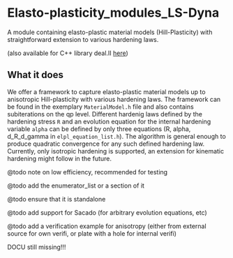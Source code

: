 # Elasto-plasticity_modules_LS-Dyna
A module containing elasto-plastic material models (Hill-Plasticity) with straightforward extension to various hardening laws. 

(also available for C++ library deal.II [here](https://github.com/jfriedlein/Elasto-plasticity_modules_dealii))

## What it does
We offer a framework to capture elasto-plastic material models up to anisotropic Hill-plasticity with various hardening laws. The framework can be found in the exemplary `MaterialModel.h` file and also contains subiterations on the qp level. Different hardenig laws defined by the hardening stress `R` and an evolution equation for the internal hardening variable `alpha` can be defined by only three equations (R, alpha, d_R_d_gamma in `elpl_equation_list.h`). The algorithm is general enough to produce quadratic convergence for any such defined hardening law. Currently, only isotropic hardening is supported, an extension for kinematic hardening might follow in the future.

@todo note on low efficiency, recommended for testing

@todo add the enumerator_list or a section of it

@todo ensure that it is standalone

@todo add support for Sacado (for arbitrary evolution equations, etc)

@todo add a verification example for anisotropy (either from external source for own verifi, or plate with a hole for internal verifi)

DOCU still missing!!!